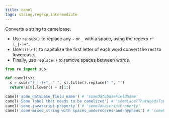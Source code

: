 ```yaml
---
title: camel
tags: string,regexp,intermediate
---
```


Converts a string to camelcase.

- Use `re.sub()` to replace any `-` or `_` with a space, using the regexp `r"(_|-)+"`.
- Use `title()` to capitalize the first letter of each word convert the rest to lowercase.
- Finally, use `replace()` to remove spaces between words.

```py
from re import sub

def camel(s):
  s = sub(r"(_|-)+", " ", s).title().replace(" ", "")
  return s[0].lower() + s[1:]
```

```py
camel('some_database_field_name') # 'someDatabaseFieldName'
camel('Some label that needs to be camelized') # 'someLabelThatNeedsToBeCamelized'
camel('some-javascript-property') # 'someJavascriptProperty'
camel('some-mixed_string with spaces_underscores-and-hyphens') # 'someMixedStringWithSpacesUnderscoresAndHyphens'
```
